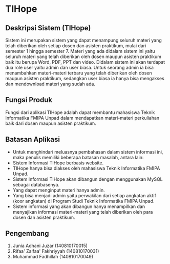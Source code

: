 # TIHope

## Deskripsi Sistem (TIHope)

Sistem ini merupakan sistem yang dapat menampung seluruh materi yang telah diberikan oleh setiap dosen dan asisten praktikum, mulai dari semester 1 hingga semester 7. Materi yang ada didalam sistem ini yaitu seluruh materi yang telah diberikan oleh dosen maupun asisten praktikum baik itu berupa Word, PDF, PPT dan video. Didalam sistem ini akan terdapat dua role user yaitu admin dan user biasa. Untuk seorang admin ia bisa menambahkan materi-materi terbaru yang telah diberikan oleh dosen maupun asisten praktikum, sedangkan user biasa ia hanya bisa mengakses dan mendownload materi yang sudah ada.

## Fungsi Produk

Fungsi dari aplikasi TIHope adalah dapat membantu mahasiswa Teknik Informatika FMIPA Unpad dalam mendapatkan materi-materi perkuliahan baik dari dosen maupun asisten praktikum.

## Batasan Aplikasi

* Untuk menghindari meluasnya pembahasan dalam sistem informasi ini, maka penulis memiliki beberapa batasan masalah, antara lain: 
* Sistem Informasi TIHope berbasis website.
* TIHope hanya bisa diakses oleh mahasiswa Teknik Informatika FMIPA Unpad.
* Sistem Informasi TIHope akan dibangun dengan menggunakan MySQL sebagai databasenya.
* Yang dapat menginput materi hanya admin.
* Yang bisa menjadi admin yaitu perwakilan dari setiap angkatan aktif (koor angkatan) di Program Studi Teknik Informatika FMIPA Unpad.
* Sistem informasi yang akan dibangun hanya menampilkan dan menyajikan informasi materi-materi yang telah diberikan oleh para dosen dan asisten praktikum.

## Pengembang

1. Junia Adhani Juzar (140810170015)
2. Rifaa' Zalfaa' Fakhriyyah (140810170031)
3. Muhammad Fadhillah (140810170049)
